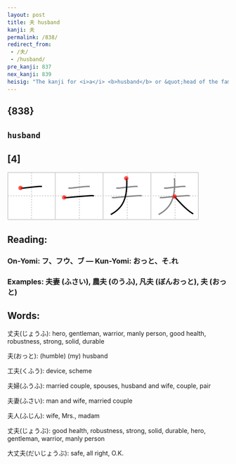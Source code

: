 ```yaml
---
layout: post
title: 夫 husband
kanji: 夫
permalink: /838/
redirect_from:
 - /夫/
 - /husband/
pre_kanji: 837
nex_kanji: 839
heisig: "The kanji for <i>a</i> <b>husband</b> or &quot;head of the family&quot; is based on the kanji for <i>large</i> and an extra line near the top for the &quot;head.&quot; Recall the kanji for <i>heavens</i>&nbsp;already learned back in frame 457, and be sure to keep your story for this kanji different."
---
```


## {838}

## `husband`

## [4]

<div class="stroke"><img src="../images/E5A4AB.png" /></div>

## Reading:

### On-Yomi: フ、フウ、ブ &mdash; Kun-Yomi: おっと、そ.れ

### Examples: 夫妻 (ふさい), 農夫 (のうふ), 凡夫 (ぼんおっと), 夫 (おっと)

## Words:

丈夫(じょうふ): hero, gentleman, warrior, manly person, good health, robustness, strong, solid, durable

夫(おっと): (humble) (my) husband

工夫(くふう): device, scheme

夫婦(ふうふ): married couple, spouses, husband and wife, couple, pair

夫妻(ふさい): man and wife, married couple

夫人(ふじん): wife, Mrs., madam

丈夫(じょうぶ): good health, robustness, strong, solid, durable, hero, gentleman, warrior, manly person

大丈夫(だいじょうぶ): safe, all right, O.K.
